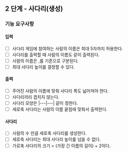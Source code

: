 ## 2 단계 - 사다리(생성)

### 기능 요구사항

#### 입력

* [ ] 사다리 게임에 참여하는 사람의 이름은 최대 5자까지 허용한다.
* [ ] 사다리를 출력할 때 사람의 이름도 같이 출력된다.
* [ ] 사람의 이름은 ,를 기준으로 구분된다.
* [ ] 최대 사다리 높이를 결정할 수 있다.

#### 출력

* [ ] 주어진 사람의 이름에 맞춰 사다리 폭도 넓어져야 한다.
* [ ] 사다리끼리 겹치지 않는다.
* [ ] 사다리 모양은 |---|---| 같이 정한다.
* [ ] 세로축 사다리는 사람의 이름 끝점에 맞춰서 출력한다.

#### 사다리

* [ ] 사람의 수 만큼 세로축 사다리를 생성한다.
* [ ] 세로축 사다리는 최대 사다리 높이를 넘을 수 없다.
* [ ] 가로축 사다리의 크기 = (가장 긴 이름의 길이) + 2이다.
